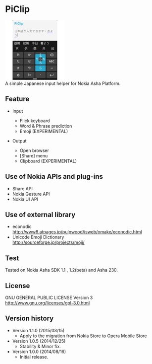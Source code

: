 PiClip
======

![PiClip_SS1-192x192.png](PiClip_SS1-192x192.png)    
A simple Japanese input helper for Nokia Asha Platform.

## Feature
- Input
  * Flick keyboard
  * Word & Phrase prediction
  * Emoji (EXPERIMENTAL)

- Output
  * Open browser
  * [Share] menu
  * Clipboard (EXPERIMENTAL)

## Use of Nokia APIs and plug-ins
- Share API
- Nokia Gesture API
- Nokia UI API

## Use of external library
- econodic  
http://www8.atpages.jp/pulpwood/isweb/omake/econodic.html
- Unicode Emoji Dictionary  
http://sourceforge.jp/projects/moji/

## Test
Tested on Nokia Asha SDK 1.1 , 1.2(beta) and Asha 230.

## License
GNU GENERAL PUBLIC LICENSE Version 3  
http://www.gnu.org/licenses/gpl-3.0.html

## Version history
- Version 1.1.0 (2015/03/15)
  * Apply to the migration from Nokia Store to Opera Mobile Store
- Version 1.0.5 (2014/12/25)
  * Stability & Minor fix.
- Version 1.0.0 (2014/08/16)
  * Initial release.
